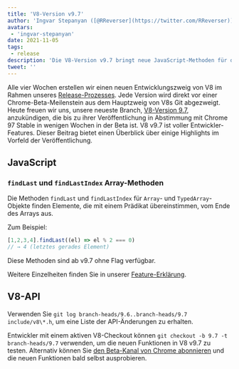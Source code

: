 ```yaml
---
title: 'V8-Version v9.7'
author: 'Ingvar Stepanyan ([@RReverser](https://twitter.com/RReverser))'
avatars:
 - 'ingvar-stepanyan'
date: 2021-11-05
tags:
 - release
description: 'Die V8-Version v9.7 bringt neue JavaScript-Methoden für die rückwärtsgerichtete Suche in Arrays.'
tweet: ''
---
```

Alle vier Wochen erstellen wir einen neuen Entwicklungszweig von V8 im Rahmen unseres [Release-Prozesses](https://v8.dev/docs/release-process). Jede Version wird direkt vor einer Chrome-Beta-Meilenstein aus dem Hauptzweig von V8s Git abgezweigt. Heute freuen wir uns, unsere neueste Branch, [V8-Version 9.7](https://chromium.googlesource.com/v8/v8.git/+log/branch-heads/9.7), anzukündigen, die bis zu ihrer Veröffentlichung in Abstimmung mit Chrome 97 Stable in wenigen Wochen in der Beta ist. V8 v9.7 ist voller Entwickler-Features. Dieser Beitrag bietet einen Überblick über einige Highlights im Vorfeld der Veröffentlichung.

<!--truncate-->
## JavaScript

### `findLast` und `findLastIndex` Array-Methoden

Die Methoden `findLast` und `findLastIndex` für `Array`- und `TypedArray`-Objekte finden Elemente, die mit einem Prädikat übereinstimmen, vom Ende des Arrays aus.

Zum Beispiel:

```js
[1,2,3,4].findLast((el) => el % 2 === 0)
// → 4 (letztes gerades Element)
```

Diese Methoden sind ab v9.7 ohne Flag verfügbar.

Weitere Einzelheiten finden Sie in unserer [Feature-Erklärung](https://v8.dev/features/finding-in-arrays#finding-elements-from-the-end).

## V8-API

Verwenden Sie `git log branch-heads/9.6..branch-heads/9.7 include/v8\*.h`, um eine Liste der API-Änderungen zu erhalten.

Entwickler mit einem aktiven V8-Checkout können `git checkout -b 9.7 -t branch-heads/9.7` verwenden, um die neuen Funktionen in V8 v9.7 zu testen. Alternativ können Sie [den Beta-Kanal von Chrome abonnieren](https://www.google.com/chrome/browser/beta.html) und die neuen Funktionen bald selbst ausprobieren.
